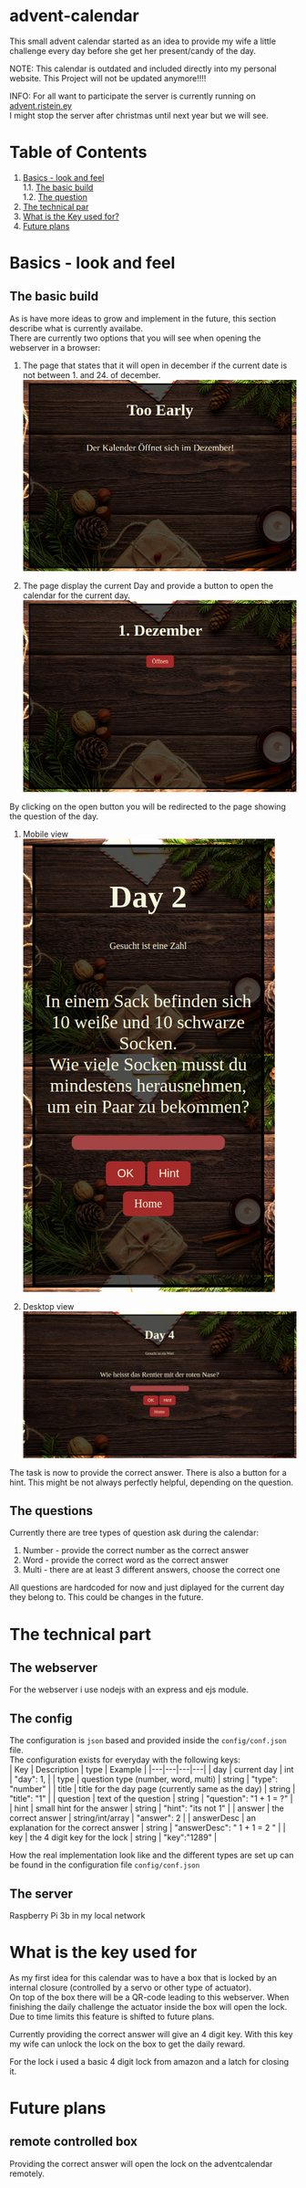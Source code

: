 # advent-calendar
This small advent calendar started as an idea to provide my wife a little challenge every day before she get her present/candy of the day.

NOTE: This calendar is outdated and included directly into my personal website. This Project will not be updated anymore!!!!

INFO: For all want to participate the server is currently running on [advent.ristein.ey](advent.ristein.eu)  
I might stop the server after christmas until next year but we will see.

# Table of Contents
1. [Basics - look and feel](#basics---look-and-feel)   
1.1. [The basic build](#the-basic-build)   
1.2. [The question](#the-questions)
2. [The technical par](#the-technical-part)
3. [What is the Key used for?](#what-is-the-key-used-for)
4. [Future plans](#future-plans)

# Basics - look and feel

## The basic build
As is have more ideas to grow and implement in the future, this section describe what is currently availabe.    
There are currently two options that you will see when opening the webserver in a browser:

1. The page that states that it will open in december if the current date is not between 1. and 24. of december.
![Outside december](img/too_early.png)

2. The page display the current Day and provide a button to open the calendar for the current day.
![Outside december](img/december_index.png)

By clicking on the open button you will be redirected to the page showing the question of the day.

1. Mobile view      
![Outside december](img/mobile_view.png)

2. Desktop view    
![Outside december](img/desktop_view.png)

The task is now to provide the correct answer. There is also a button for a hint. This might be not always perfectly helpful, depending on the question.    


## The questions
Currently there are tree types of question ask during the calendar:
1. Number - provide the correct number as the correct answer
2. Word - provide the correct word as the correct answer
3. Multi - there are at least 3 different answers, choose the correct one

All questions are hardcoded for now and just diplayed for the current day they belong to. This could be changes in the future.

# The technical part

## The webserver
For the webserver i use nodejs with an express and ejs module.

## The config
The configuration is ```json``` based and provided inside the ```config/conf.json``` file.   
The configuration exists for everyday with the following keys:   
| Key  |  Description | type  | Example |
|---|---|---|---|
|  day |  current day  |  int  |  "day": 1,  |
|  type |  question type (number, word, multi)  |  string  |  "type": "number"  |
|  title |  title for the day page (currently same as the day)  |  string  |  "title": "1"  |
|  question |  text of the question  |  string  |  "question": "1 + 1 = ?"  |
|  hint |  small hint for the answer  |  string  |  "hint": "its not 1"  |
|  answer |  the correct answer  |  string/int/array  |  "answer": 2  |
|  answerDesc |  an explanation for the correct answer  |  string  |  "answerDesc": " 1 + 1 = 2 "  |
|  key |  the 4 digit key for the lock  |  string  |  "key":"1289"  |

How the real implementation look like and the different types are set up can be found in the configuration file ```config/conf.json``` 

## The server
Raspberry Pi 3b in my local network

# What is the key used for
As my first idea for this calendar was to have a box that is locked by an internal closure (controlled by a servo or other type of actuator).    
On top of the box there will be a QR-code leading to this webserver. When finishing the daily challenge the actuator inside the box will open the lock. Due to time limits this feature is shifted to future plans.

Currently providing the correct answer will give an 4 digit key. With this key my wife can unlock the lock on the box to get the daily reward.

For the lock i used a basic 4 digit lock from amazon and a latch for closing it.

# Future plans

## remote controlled box
Providing the correct answer will open the lock on the adventcalendar remotely.
